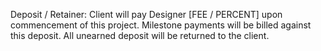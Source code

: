 Deposit / Retainer: Client will pay Designer [FEE / PERCENT] upon commencement of this project. Milestone payments will be billed against this deposit. All unearned deposit will be returned to the client.